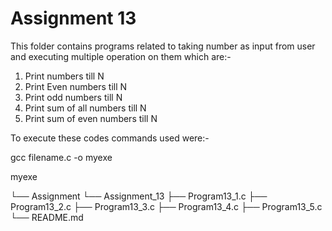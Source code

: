 # Assignment 13
 This folder contains programs related to taking number as input from user and executing multiple operation on them which are:- 
 1. Print numbers till N
 2. Print Even numbers till N
 3. Print odd numbers till N
 4. Print sum of all numbers till N
 5. Print sum of even numbers till N 
 
 To execute these codes commands used were:- 
 
 gcc filename.c -o myexe
 
 myexe

 └── Assignment
    └── Assignment_13
        ├── Program13_1.c
        ├── Program13_2.c
        ├── Program13_3.c
        ├── Program13_4.c
        ├── Program13_5.c
        └── README.md
